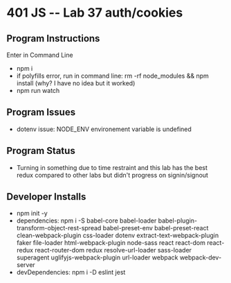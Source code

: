401 JS --  Lab 37 auth/cookies
===

## Program Instructions
Enter in Command Line
* npm i 
* if polyfills error, run in command line: rm -rf node_modules && npm install (why? I have no idea but it worked)
* npm run watch


## Program Issues
* dotenv issue: NODE_ENV environement variable is undefined


## Program Status
* Turning in something due to time restraint and this lab has the best redux compared to other labs but didn't progress on signin/signout


## Developer Installs
* npm init -y
* dependencies: npm i -S babel-core babel-loader babel-plugin-transform-object-rest-spread babel-preset-env babel-preset-react clean-webpack-plugin css-loader dotenv extract-text-webpack-plugin faker file-loader html-webpack-plugin node-sass react react-dom react-redux react-router-dom redux resolve-url-loader sass-loader superagent uglifyjs-webpack-plugin url-loader webpack webpack-dev-server
* devDependencies: npm i -D eslint jest